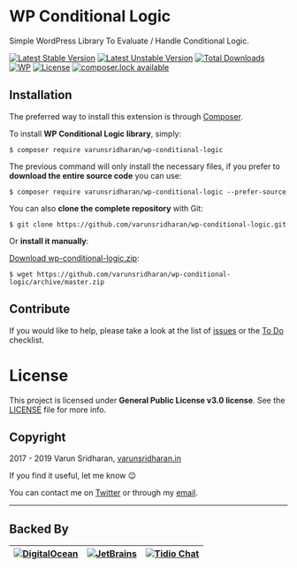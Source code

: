 # WP Conditional Logic
Simple WordPress Library To Evaluate / Handle Conditional Logic.

[![Latest Stable Version][latest-stable-version-img]][latest-stable-version-link]
[![Latest Unstable Version][latest-Unstable-version-img]][latest-Unstable-version-link]
[![Total Downloads][total-downloads-img]][total-downloads-link]
[![WP][wpcs-img]][wpcs-link]
[![License][license-img]][license-link]
[![composer.lock available][composerlock-img]][composerlock-link]
## Installation
The preferred way to install this extension is through [Composer](http://getcomposer.org/download/).

To install **WP Conditional Logic library**, simply:

    $ composer require varunsridharan/wp-conditional-logic

The previous command will only install the necessary files, if you prefer to **download the entire source code** you can use:

    $ composer require varunsridharan/wp-conditional-logic --prefer-source

You can also **clone the complete repository** with Git:

    $ git clone https://github.com/varunsridharan/wp-conditional-logic.git

Or **install it manually**:

[Download wp-conditional-logic.zip](https://github.com/varunsridharan/wp-conditional-logic/archive/master.zip):

    $ wget https://github.com/varunsridharan/wp-conditional-logic/archive/master.zip


## Contribute
If you would like to help, please take a look at the list of
[issues](https://github.com/varunsridharan/wp-conditional-logic/issues) or the [To Do](#-todo) checklist.

# License

This project is licensed under **General Public License v3.0 license**. See the [LICENSE](LICENSE) file for more info.

## Copyright

2017 - 2019 Varun Sridharan, [varunsridharan.in](https://varunsridharan.in/)

If you find it useful, let me know :wink:

You can contact me on [Twitter](https://twitter.com/varunsridharan2) or through my [email](mailto:varunsridharan23@gmail.com).

---
## Backed By
| [![DigitalOcean][do-image]][do-ref] | [![JetBrains][jb-image]][jb-ref] |  [![Tidio Chat][tidio-image]][tidio-ref] |
| --- | --- | --- |

[twitter]: https://twitter.com/varunsridharan2
[email]: mailto:varunsridharan23@gmail.com
[website]: https://varunsridharan.in
[issues]: issues/
[composer]: http://getcomposer.org/download/
[downloadzip]:https://github.com/varunsridharan/vsp-framework/archive/master.zip

[do-image]: https://vsp.ams3.cdn.digitaloceanspaces.com/cdn/DO_Logo_Horizontal_Blue-small.png
[jb-image]: https://vsp.ams3.cdn.digitaloceanspaces.com/cdn/phpstorm-small.png?v3
[tidio-image]: https://vsp.ams3.cdn.digitaloceanspaces.com/cdn/tidiochat-small.png
[do-ref]: https://s.svarun.in/Ef
[jb-ref]: https://www.jetbrains.com
[tidio-ref]: https://tidiochat.com

[latest-stable-version-img]: https://poser.pugx.org/varunsridharan/wp-conditional-logic/version
[latest-Unstable-version-img]: https://poser.pugx.org/varunsridharan/wp-conditional-logic/v/unstable
[total-downloads-img]: https://poser.pugx.org/varunsridharan/wp-conditional-logic/downloads
[Latest-Unstable-version-img]: https://poser.pugx.org/varunsridharan/wp-conditional-logic/v/unstable
[wpcs-img]: https://img.shields.io/badge/WordPress-Standar-1abc9c.svg
[license-img]: https://poser.pugx.org/varunsridharan/wp-conditional-logic/license
[composerlock-img]: https://poser.pugx.org/varunsridharan/wp-conditional-logic/composerlock

[latest-stable-version-link]: https://packagist.org/packages/varunsridharan/wp-conditional-logic
[latest-Unstable-version-link]: https://packagist.org/packages/varunsridharan/wp-conditional-logic
[total-downloads-link]: https://packagist.org/packages/varunsridharan/wp-conditional-logic
[Latest-Unstable-Version-link]: https://packagist.org/packages/varunsridharan/wp-conditional-logic
[wpcs-link]: https://github.com/WordPress-Coding-Standards/WordPress-Coding-Standards/
[license-link]: https://packagist.org/packages/varunsridharan/wp-conditional-logic
[composerlock-link]: https://packagist.org/packages/varunsridharan/wp-conditional-logic